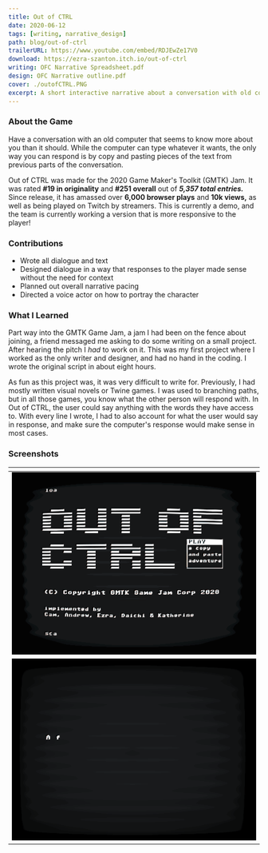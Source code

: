 ```yaml
---
title: Out of CTRL
date: 2020-06-12
tags: [writing, narrative_design]
path: blog/out-of-ctrl
trailerURL: https://www.youtube.com/embed/RDJEwZe17V0
download: https://ezra-szanton.itch.io/out-of-ctrl
writing: OFC Narrative Spreadsheet.pdf
design: OFC Narrative outline.pdf
cover: ./outofCTRL.PNG
excerpt: A short interactive narrative about a conversation with old computer
---
```


### About the Game

Have a conversation with an old computer that seems to know more about you than it should. While the computer can type whatever it wants, the only way you can respond is by copy and pasting pieces of the text from previous parts of the conversation.

Out of CTRL was made for the 2020 Game Maker's Toolkit (GMTK) Jam. It was rated **#19 in originality** and **#251 overall** out of _**5,357 total entries.**_ Since release, it has amassed over **6,000 browser plays** and **10k views,** as well as being played on Twitch by streamers. This is currently a demo, and the team is currently working a version that is more responsive to the player!

### Contributions

- Wrote all dialogue and text
- Designed dialogue in a way that responses to the player made sense without the need for context
- Planned out overall narrative pacing
- Directed a voice actor on how to portray the character

### What I Learned

Part way into the GMTK Game Jam, a jam I had been on the fence about joining, a friend messaged me asking to do some writing on a small project. After hearing the pitch I *had* to work on it. This was my first project where I worked as the only writer and designer, and had no hand in the coding. I wrote the original script in about eight hours.

As fun as this project was, it was very difficult to write for. Previously, I had mostly written visual novels or Twine games. I was used to branching paths, but in all those games, you know what the other person will respond with. In Out of CTRL, the user could say anything with the words they have access to. With every line I wrote, I had to also account for what the user would say in response, and make sure the computer's response would make sense in most cases.

### Screenshots

| <div style="width:40%" ></div>  |
| ------------------------------- |
| ![](./Images/screencap_one.gif) |
| ![](./Images/screencap_two.gif) |
